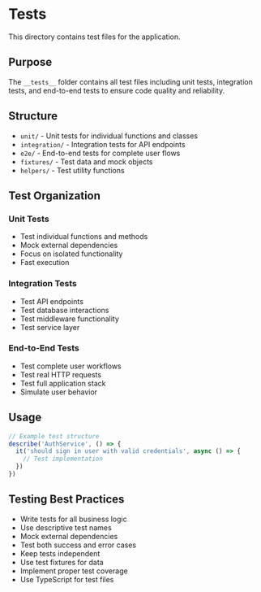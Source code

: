 # Tests

This directory contains test files for the application.

## Purpose

The `__tests__` folder contains all test files including unit tests, integration tests, and end-to-end tests to ensure code quality and reliability.

## Structure

- `unit/` - Unit tests for individual functions and classes
- `integration/` - Integration tests for API endpoints
- `e2e/` - End-to-end tests for complete user flows
- `fixtures/` - Test data and mock objects
- `helpers/` - Test utility functions

## Test Organization

### Unit Tests
- Test individual functions and methods
- Mock external dependencies
- Focus on isolated functionality
- Fast execution

### Integration Tests
- Test API endpoints
- Test database interactions
- Test middleware functionality
- Test service layer

### End-to-End Tests
- Test complete user workflows
- Test real HTTP requests
- Test full application stack
- Simulate user behavior

## Usage

```typescript
// Example test structure
describe('AuthService', () => {
  it('should sign in user with valid credentials', async () => {
    // Test implementation
  })
})
```

## Testing Best Practices

- Write tests for all business logic
- Use descriptive test names
- Mock external dependencies
- Test both success and error cases
- Keep tests independent
- Use test fixtures for data
- Implement proper test coverage
- Use TypeScript for test files 